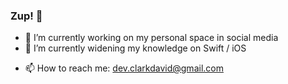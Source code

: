 ### Zup! 👋

<!-- Here are some ideas to get you started: -->

- 🔭 I’m currently working on my personal space in social media
- 🌱 I’m currently widening my knowledge on Swift / iOS
<!-- - 👯 I’m looking to collaborate on ... -->
<!-- - 🤔 I’m looking for help with ... -->
<!-- - 💬 Ask me about ... -->
- 📫 How to reach me: dev.clarkdavid@gmail.com
<!-- - 😄 Pronouns: ... -->
<!-- - ⚡ Fun fact:  -->
